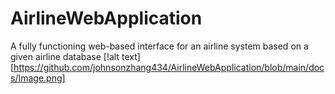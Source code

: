 # AirlineWebApplication
A fully functioning web-based interface for an airline system based on a given airline database
[!alt text][https://github.com/johnsonzhang434/AirlineWebApplication/blob/main/docs/Image.png]
